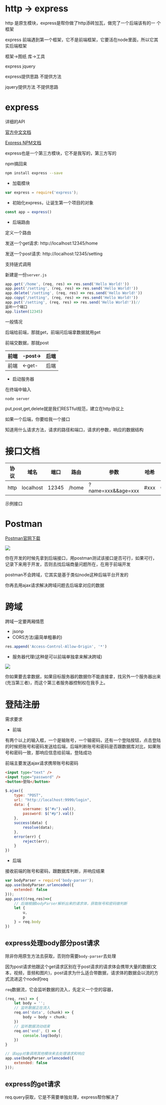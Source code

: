 # http -> express

http 是原生模块，express是帮你做了http添砖加瓦，做完了一个后端该有的一 个框架

express 前端遇到第一个框架，它不是前端框架，它要活在node里面，所以它其实后端框架

框架->图纸  库->工具

express    jquery

express提供思路 不提供方法

jquery提供方法 不提供思路

# express

详细的API

[官方中文文档](http://www.expressjs.com.cn/)

[Express NPM文档](https://www.npmjs.com/package/express)

express也是一个第三方模块，它不是我写的，第三方写的

npm搞回来

```bash
npm install express --save
```

- 加载模块
```js
var express = require('express');
```

- 初始化express，让诞生第一个项目的对象

```js
const app = express()
```

- 后端路由

定义一个路由

发送一个get请求: http://localhost:12345/home

发送一个post请求: http://localhost:12345/setting

支持链式调用

新建是一份`server.js`
```js
app.get('/home', (req, res) => res.send('Hello World!'))
app.post('/setting', (req, res) => res.send('Hello World!'))
app.delete('/setting', (req, res) => res.send('Hello World!'))
app.copy('/setting', (req, res) => res.send('Hello World!'))
app.put('/setting', (req, res) => res.send('Hello World!'))// 
监听一个端口
app.listen(12345)
```

一般情况


后端给前端，那就get，前端问后端拿数据就用get

前端交数据，那就post

|前端|-post->|后端|
|-|-|-|
|前端|<-get-|后端|


- 启动服务器

在终端中输入
```
node server
```

put,post,get,delete就是我们RESTful规范，建立在http协议上


如果一个后端，你要给我一个接口


知道用什么请求方法，请求的路径和端口，请求的参数，响应的数据结构

# 接口文档

|协议|域名|端口|路由|参数|哈希|类型|
|-|-|-|-|-|-|-|
|http|localhost|12345|/home|?name=xxx&&age=xxx|#xxx|GET|

示例接口


# Postman

[Postman官网下载](https://www.getpostman.com/downloads/)

<img src="1.png" />

你在开发的时候先拿到后端接口，用postman测试该接口是否可行，如果可行，记录下来用于开发，否则去找后端商量问题所在，在用于前端开发

postman不会跨域，它其实是基于类似node这种后端平台开发的

你再去用ajax请求解决跨域问题去后端拿对应的数据

# 跨域

跨域一定要两厢情愿

- jsonp
- CORS方法(最简单粗暴的)
```js
res.append('Access-Control-Allow-Origin', '*')
```
- 服务器代理(这种是可以前端单独拿来解决跨域)

<img src="2.png">

你如果要去拿数据，如果目标服务器的数据你不能直接拿，找另外一个服务器出来(充当第三者)，而这个第三者服务器控制权在我手上。

# 登陆注册

需求要求

- 前端

有两个以上的输入框，一个是输账号，一个输密码，还有一个登陆按钮，点击登陆的时候把账号和密码发送给后端，后端判断账号和密码是否跟数据库对比，如果账号和密码一致，那响应信息给前端，登陆成功

前端主要发送ajax请求携带账号和密码

```html
<input type="text" />
<input type="password" />
<button>登陆</button>
```
```js
$.ajax({
    type: "POST",
    url: "http://localhost:9999/login",
    data: {
        username: $("#u").val(),
        password: $("#p").val()
    },
    success(data) {
        resolve(data);
    },
    error(err) {
        reject(err);
    }
})
```

- 后端

接收前端的账号和密码，跟数据库判断，并响应结果
```js
var bodyParser = require('body-parser');
app.use(bodyParser.urlencoded({
    extended: false
}));
app.post((req,res)=>{
    // 后端根据bodyParser解析出来的请求体，获取账号和密码做判断
    let {
        u,
        p
    } = req.body
})
```

## express处理body部分post请求

除非你用原生方法去获取，否则你需要`body-parser`去处理

因为post请求他跟这个get请求区别在于post请求的请求体会携带大量的数据(文本，视频，音频和图片)，post请求为什么适合带数据，请求体的数据会以流的方式流进这个node的req

`req`数据流，它会监听数据的流入，先定义一个空的容器，
```js
(req, res) => {
    let body = '';
    // 监听数据正在流入
    req.on('data', (chunk) => {
        body = body + chunk;
    })
    // 监听数据流动结束
    req.on('end', () => {
        console.log(body);
    })
}
```

```js
// 该app对象调用其他模块来去处理请求和响应
app.use(bodyParser.urlencoded({
    extended: false
}));
```


## express的get请求

req.query获取，它是不需要单独处理，express帮你解决了

